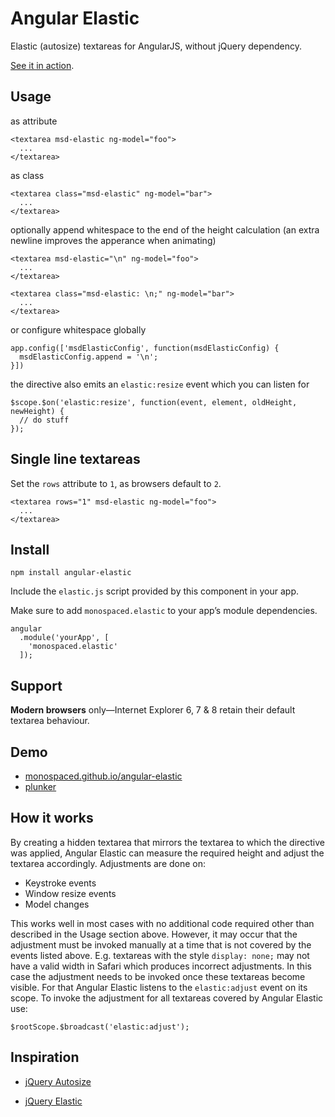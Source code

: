 # Angular Elastic

Elastic (autosize) textareas for AngularJS, without jQuery dependency.

[See it in action](http://monospaced.github.io/angular-elastic).

## Usage

as attribute

    <textarea msd-elastic ng-model="foo">
      ...
    </textarea>

as class

    <textarea class="msd-elastic" ng-model="bar">
      ...
    </textarea>

optionally append whitespace to the end of the height calculation (an extra newline improves the apperance when animating)

    <textarea msd-elastic="\n" ng-model="foo">
      ...
    </textarea>

    <textarea class="msd-elastic: \n;" ng-model="bar">
      ...
    </textarea>

or configure whitespace globally

    app.config(['msdElasticConfig', function(msdElasticConfig) {
      msdElasticConfig.append = '\n';
    }])

the directive also emits an `elastic:resize` event which you can listen for

    $scope.$on('elastic:resize', function(event, element, oldHeight, newHeight) {
      // do stuff
    });

## Single line textareas

Set the `rows` attribute to `1`, as browsers default to `2`.

    <textarea rows="1" msd-elastic ng-model="foo">
      ...
    </textarea>

## Install

    npm install angular-elastic

Include the `elastic.js` script provided by this component in your app.

Make sure to add `monospaced.elastic` to your app’s module dependencies.

```
angular
  .module('yourApp', [
    'monospaced.elastic'
  ]);
```

## Support

**Modern browsers** only—Internet Explorer 6, 7 & 8 retain their default textarea behaviour.

## Demo

- [monospaced.github.io/angular-elastic](http://monospaced.github.io/angular-elastic)
- [plunker](http://plnkr.co/edit/9y6YLriAwsK9hqdu72WT?p=preview)

## How it works

By creating a hidden textarea that mirrors the textarea to which the directive was applied, Angular Elastic can measure the required height and adjust the textarea accordingly. Adjustments are done on:

- Keystroke events
- Window resize events
- Model changes

This works well in most cases with no additional code required other than described in the Usage section above. However, it may occur that the adjustment must be invoked manually at a time that is not covered by the events listed above. E.g. textareas with the style `display: none;` may not have a valid width in Safari which produces incorrect adjustments. In this case the adjustment needs to be invoked once these textareas become visible. For that Angular Elastic listens to the `elastic:adjust` event on its scope. To invoke the adjustment for all textareas covered by Angular Elastic use:

    $rootScope.$broadcast('elastic:adjust');

## Inspiration

- [jQuery Autosize](http://www.jacklmoore.com/autosize/)

- [jQuery Elastic](http://unwrongest.com/projects/elastic/)

